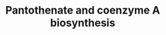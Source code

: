---
annotations:
- id: PW:0001358
  parent: classic metabolic pathway
  type: Pathway Ontology
  value: coenzyme A biosynthetic pathway
authors:
- M.Braymer
- MaintBot
- Ddigles
- Egonw
- SNorton
- Eweitz
- AlexanderPico
description: Coenzyme A is synthesized from pantothenate, which is made from beta-alanine
  and pantoate deriving from spermine and 2-keto-iosvalerate, respectively.
last-edited: 2023-03-05
organisms:
- Saccharomyces cerevisiae
redirect_from:
- /index.php/Pathway:WP462
- /instance/WP462
- /instance/WP462_r125621
revision: r125621
schema-jsonld:
- '@context': https://schema.org/
  '@id': https://wikipathways.github.io/pathways/WP462.html
  '@type': Dataset
  creator:
    '@type': Organization
    name: WikiPathways
  description: Coenzyme A is synthesized from pantothenate, which is made from beta-alanine
    and pantoate deriving from spermine and 2-keto-iosvalerate, respectively.
  keywords:
  - 5,10-methylene-THF
  - ADP
  - ALD2
  - ALD3
  - ATP
  - Coenzyme A
  - ECM31
  - FSM1
  - L-cysteine
  - NADH
  - NADPH
  - PAN5
  - PAN6
  - SIS2
  - VHS3
  - YDR196C
  - YDR531W
  - YGR277C
  - YIL083C
  - YKL088W
  - dephospho-CoA
  - pyrophosphate
  - spermine
  license: CC0
  name: Pantothenate and coenzyme A biosynthesis
seo: CreativeWork
title: Pantothenate and coenzyme A biosynthesis
wpid: WP462
---